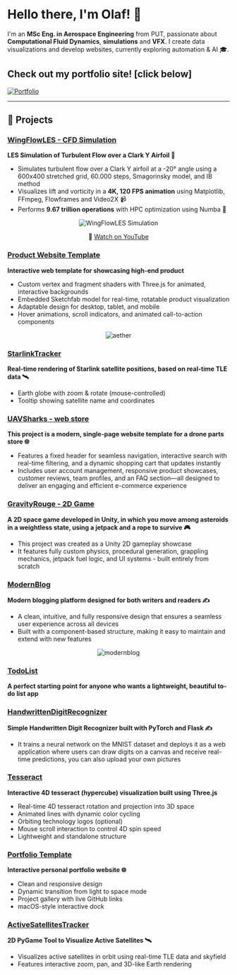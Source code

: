 # Hello there, I'm Olaf! 👋

I'm an **MSc Eng. in Aerospace Engineering** from PUT, passionate about **Computational Fluid Dynamics**, **simulations** and **VFX**. I create data visualizations and develop websites, currently exploring automation & AI 🎓.

## **Check out my portfolio site!** [click below]

[![Portfolio](portfolio.gif)](https://olafbielasik.site)

---

## 🔨 Projects

### [WingFlowLES - CFD Simulation](https://github.com/olafbielasik/WingFlowLES)  
**LES Simulation of Turbulent Flow over a Clark Y Airfoil 💨**  
- Simulates turbulent flow over a Clark Y airfoil at a -20° angle using a 600x400 stretched grid, 60.000 steps, Smagorinsky model, and IB method
- Visualizes lift and vorticity in a **4K, 120 FPS animation** using Matplotlib, FFmpeg, Flowframes and Video2X 📹
- Performs **9.67 trillion operations** with HPC optimization using Numba 🧮

<p align="center">
  <img src="simulation.gif" alt="WingFlowLES Simulation">
</p>
<p align="center">
  🎥 <a href="https://www.youtube.com/watch?v=CqgccimCQGE">Watch on YouTube</a>
</p>

### [Product Website Template](https://github.com/olafbielasik/DesignProductTemplate)  
**Interactive web template for showcasing high-end product**
- Custom vertex and fragment shaders with Three.js for animated, interactive backgrounds
- Embedded Sketchfab model for real-time, rotatable product visualization
- Adaptable design for desktop, tablet, and mobile
- Hover animations, scroll indicators, and animated call-to-action components

<p align="center">
  <img src="aether.gif" alt="aether">
</p>

### [StarlinkTracker](https://github.com/olafbielasik/StarlinkTracker)  
**Real-time rendering of Starlink satellite positions, based on real-time TLE data 🛰**
- Earth globe with zoom & rotate (mouse-controlled)
- Tooltip showing satellite name and coordinates

### [UAVSharks - web store](https://github.com/olafbielasik/UAVSharks)
**This project is a modern, single-page website template for a drone parts store 🌐**
- Features a fixed header for seamless navigation, interactive search with real-time filtering, and a dynamic shopping cart that updates instantly
- Includes user account management, responsive product showcases, customer reviews, team profiles, and an FAQ section—all designed to deliver an engaging and efficient e-commerce experience

### [GravityRouge - 2D Game](https://github.com/olafbielasik/GravityRouge)  
**A 2D space game developed in Unity, in which you move among asteroids in a weightless state, using a jetpack and a rope to survive 🎮** 
- This project was created as a Unity 2D gameplay showcase
- It features fully custom physics, procedural generation, grappling mechanics, jetpack fuel logic, and UI systems - built entirely from scratch

### [ModernBlog](https://github.com/olafbielasik/ModernBlog)  
**Modern blogging platform designed for both writers and readers ✍️**  
- A clean, intuitive, and fully responsive design that ensures a seamless user experience across all devices
- Built with a component-based structure, making it easy to maintain and extend with new features

<p align="center">
  <img src="modernblog.gif" alt="modernblog">
</p>

### [TodoList](https://github.com/olafbielasik/TodoList)  
**A perfect starting point for anyone who wants a lightweight, beautiful to-do list app**  

### [HandwrittenDigitRecognizer](https://github.com/olafbielasik/HandwrittenDigitRecognizer)  
**Simple Handwritten Digit Recognizer built with PyTorch and Flask ✍️**
- It trains a neural network on the MNIST dataset and deploys it as a web application where users can draw digits on a canvas and receive real-time predictions, you can also upload your own pictures
  
### [Tesseract](https://github.com/olafbielasik/Tesseract) ###
**Interactive 4D tesseract (hypercube) visualization built using Three.js**
- Real-time 4D tesseract rotation and projection into 3D space
- Animated lines with dynamic color cycling
- Orbiting technology logos (optional)
- Mouse scroll interaction to control 4D spin speed
- Lightweight and standalone structure

### [Portfolio Template](https://github.com/olafbielasik/Portfolio)  
**Interactive personal portfolio website 🌐**  
- Clean and responsive design
- Dynamic transition from light to space mode
- Project gallery with live GitHub links
- macOS-style interactive dock

### [ActiveSatellitesTracker](https://github.com/olafbielasik/ActiveSatellitesTracker)  
**2D PyGame Tool to Visualize Active Satellites 🛰**  
- Visualizes active satellites in orbit using real-time TLE data and skyfield
- Features interactive zoom, pan, and 3D-like Earth rendering

